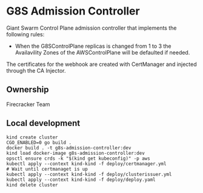 # G8S Admission Controller

Giant Swarm Control Plane admission controller that implements the following rules:

- When the G8SControlPlane replicas is changed from 1 to 3 the Availavility Zones of the AWSControlPlane will be defaulted if needed.

The certificates for the webhook are created with CertManager and injected through the CA Injector.

## Ownership

Firecracker Team

## Local development

    kind create cluster
    CGO_ENABLED=0 go build .
    docker build . -t g8s-admission-controller:dev
    kind load docker-image g8s-admission-controller:dev
    opsctl ensure crds -k "$(kind get kubeconfig)" -p aws
    kubectl apply --context kind-kind -f deploy/certmanager.yml
    # Wait until certmanaget is up
    kubectl apply --context kind-kind -f deploy/clusterissuer.yml
    kubectl apply --context kind-kind -f deploy/deploy.yaml
    kind delete cluster
